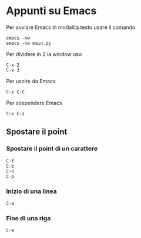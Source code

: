 # Appunti su Emacs

Per avviare Emacs in modalità testo usare il comando

```
emacs -nw
emacs -nw main.py
```
Per dividere in 2 la window uso

```
C-x 2 
C-x 3
```

Per uscire da Emacs

```
C-x C-C
```
Per sospendere Emacs
```
C-x C-z
```
## Spostare il point
### Spostare il point di un carattere

```
C-f 
C-b
C-n
C-p
```

### Inizio di una linea

```
C-a
```

### Fine di una riga

```
C-e
```
